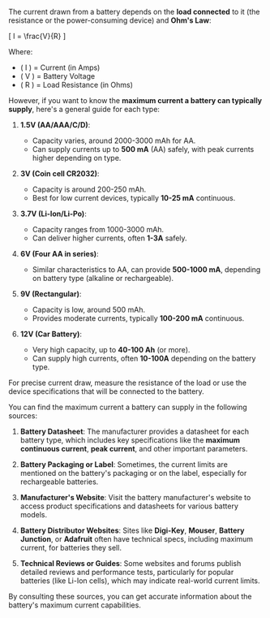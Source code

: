 The current drawn from a battery depends on the **load connected** to it (the resistance or the power-consuming device) and **Ohm's Law**:

\[
I = \frac{V}{R}
\]

Where:
- \( I \) = Current (in Amps)
- \( V \) = Battery Voltage
- \( R \) = Load Resistance (in Ohms)

However, if you want to know the **maximum current a battery can typically supply**, here's a general guide for each type:

1. **1.5V (AA/AAA/C/D)**:
   - Capacity varies, around 2000-3000 mAh for AA.
   - Can supply currents up to **500 mA** (AA) safely, with peak currents higher depending on type.

2. **3V (Coin cell CR2032)**:
   - Capacity is around 200-250 mAh.
   - Best for low current devices, typically **10-25 mA** continuous.

3. **3.7V (Li-Ion/Li-Po)**:
   - Capacity ranges from 1000-3000 mAh.
   - Can deliver higher currents, often **1-3A** safely.

4. **6V (Four AA in series)**:
   - Similar characteristics to AA, can provide **500-1000 mA**, depending on battery type (alkaline or rechargeable).

5. **9V (Rectangular)**:
   - Capacity is low, around 500 mAh.
   - Provides moderate currents, typically **100-200 mA** continuous.

6. **12V (Car Battery)**:
   - Very high capacity, up to **40-100 Ah** (or more).
   - Can supply high currents, often **10-100A** depending on the battery type.

For precise current draw, measure the resistance of the load or use the device specifications that will be connected to the battery.

You can find the maximum current a battery can supply in the following sources:

1. **Battery Datasheet**: The manufacturer provides a datasheet for each battery type, which includes key specifications like the **maximum continuous current**, **peak current**, and other important parameters.

2. **Battery Packaging or Label**: Sometimes, the current limits are mentioned on the battery's packaging or on the label, especially for rechargeable batteries.

3. **Manufacturer's Website**: Visit the battery manufacturer's website to access product specifications and datasheets for various battery models.

4. **Battery Distributor Websites**: Sites like **Digi-Key**, **Mouser**, **Battery Junction**, or **Adafruit** often have technical specs, including maximum current, for batteries they sell.

5. **Technical Reviews or Guides**: Some websites and forums publish detailed reviews and performance tests, particularly for popular batteries (like Li-Ion cells), which may indicate real-world current limits.

By consulting these sources, you can get accurate information about the battery's maximum current capabilities.
